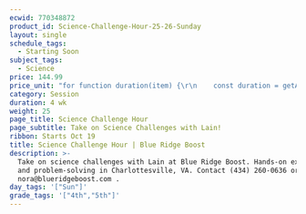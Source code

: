 ```yaml
---
ecwid: 770348872
product_id: Science-Challenge-Hour-25-26-Sunday
layout: single
schedule_tags:
  - Starting Soon
subject_tags:
  - Science
price: 144.99
price_unit: "for function duration(item) {\r\n    const duration = getAttributeValue(item, 'Duration (in weeks)');\r\n    if (isSession(item)) {\r\n       return `${duration} wk`;\r\n    } else if (isOngoing(item)) {\r\n        if (duration === undefined) {\r\n            return \"Flexible\";\r\n        } else if (duration <= 12) {\r\n            return \"2-3 mo\";\r\n        } else if (duration <= 24) {\r\n            return \"4-6 mo\";\r\n        } else {\r\n            return \"6+ mo\";\r\n        }\r\n    } else if (isSingle(item)) {\r\n        return \"1 wk\";\r\n    }\r\n} sessions"
category: Session
duration: 4 wk
weight: 25
page_title: Science Challenge Hour
page_subtitle: Take on Science Challenges with Lain!
ribbon: Starts Oct 19
title: Science Challenge Hour | Blue Ridge Boost
description: >-
  Take on science challenges with Lain at Blue Ridge Boost. Hands-on experiments
  and problem-solving in Charlottesville, VA. Contact (434) 260-0636 or
  nora@blueridgeboost.com .
day_tags: '["Sun"]'
grade_tags: '["4th","5th"]'
---
```


